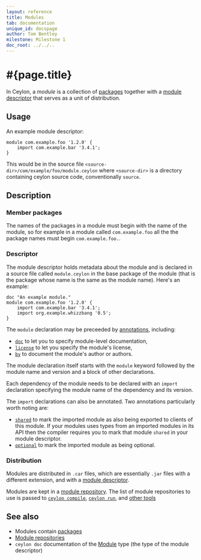 ```yaml
---
layout: reference
title: Modules
tab: documentation
unique_id: docspage
author: Tom Bentley
milestone: Milestone 1
doc_root: ../../..
---
```


# #{page.title}

In Ceylon, a *module* is a collection of [packages](../package) together with a 
[module descriptor](#descriptor) that serves as a unit of distribution.

## Usage 

An example module descriptor:

<!-- check:none -->
<!-- try: -->
    module com.example.foo '1.2.0' {
        import com.example.bar '3.4.1';
    }
    
This would be in the source file 
`<source-dir>/com/example/foo/module.ceylon` where `<source-dir>` is a
directory containing ceylon source code, conventionally `source`.

## Description

### Member packages

The names of the packages in a module must begin with the name of the module,
so for example in a module called `com.example.foo` all the the package names
must begin `com.example.foo.`.

### Descriptor

The module descriptor
holds metadata about the module and is declared in a source file called
`module.ceylon` in the base package of the module (that is the package whose 
name is the same as the module name). Here's an example:

<!-- check:none -->
<!-- try: -->
    doc "An example module."
    module com.example.foo '1.2.0' {
        import com.example.bar '3.4.1';
        import org.example.whizzbang '0.5';
    }

The `module` declaration may be preceeded by [annotations](../annotation), including:

* [`doc`](#{site.urls.apidoc_current}/#doc) 
  to let you to specify module-level documentation,
* [`license`](#{site.urls.apidoc_current}/#license) 
  to let you specify the module's license,
* [`by`](#{site.urls.apidoc_current}/#by) 
  to document the module's author or authors. 

The module declaration itself starts with the `module` keyword followed by the 
module name and version and a block of other declarations.

Each dependency of the module needs to be declared with an `import` declaration
specifying the module name of the dependency and its version. 

The `import` declarations can also be annotated. Two annotations particularly 
worth noting are:

* [`shared`](#{site.urls.apidoc_current}/#shared) to mark the 
  imported module as also being exported to clients of this module. If your 
  modules uses types from an imported modules in its API then the compiler 
  requires you to mark that module `shared` in your module descriptor.
* [`optional`](#{site.urls.apidoc_current}/#optional) to mark
  the imported module as being optional.

### Distribution

Modules are distributed in `.car` files, which are essentially `.jar` files 
with a different extension, and with a [module descriptor](#descriptor).

Modules are kept in a [module repository](../../repository). The list of module 
repositories to use is passed to 
[`ceylon compile`](#{page.doc_root}/reference/tool/ceylon/subcommands/ceylon-compile.html), 
[`ceylon run`](#{page.doc_root}/reference/tool/ceylon/subcommands/ceylon-run.html), and 
[other tools](#{page.doc_root}/reference/#tools)

## See also

* Modules contain [packages](../package)
* [Module repositories](../../repository)
* `ceylon doc` documentation of the 
  [Module](#{site.urls.apidoc_current}/descriptor/class_Module.html) 
  type (the type of the module descriptor)
